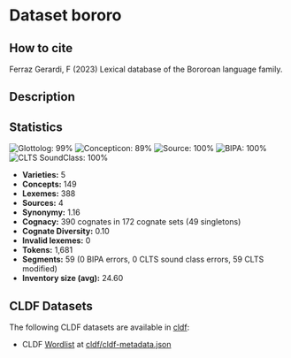 # Dataset bororo

## How to cite

Ferraz Gerardi, F (2023) Lexical database of the Bororoan language family.

## Description


## Statistics


![Glottolog: 99%](https://img.shields.io/badge/Glottolog-99%25-green.svg "Glottolog: 99%")
![Concepticon: 89%](https://img.shields.io/badge/Concepticon-89%25-yellowgreen.svg "Concepticon: 89%")
![Source: 100%](https://img.shields.io/badge/Source-100%25-brightgreen.svg "Source: 100%")
![BIPA: 100%](https://img.shields.io/badge/BIPA-100%25-brightgreen.svg "BIPA: 100%")
![CLTS SoundClass: 100%](https://img.shields.io/badge/CLTS%20SoundClass-100%25-brightgreen.svg "CLTS SoundClass: 100%")

- **Varieties:** 5
- **Concepts:** 149
- **Lexemes:** 388
- **Sources:** 4
- **Synonymy:** 1.16
- **Cognacy:** 390 cognates in 172 cognate sets (49 singletons)
- **Cognate Diversity:** 0.10
- **Invalid lexemes:** 0
- **Tokens:** 1,681
- **Segments:** 59 (0 BIPA errors, 0 CLTS sound class errors, 59 CLTS modified)
- **Inventory size (avg):** 24.60

## CLDF Datasets

The following CLDF datasets are available in [cldf](cldf):

- CLDF [Wordlist](https://github.com/cldf/cldf/tree/master/modules/Wordlist) at [cldf/cldf-metadata.json](cldf/cldf-metadata.json)
